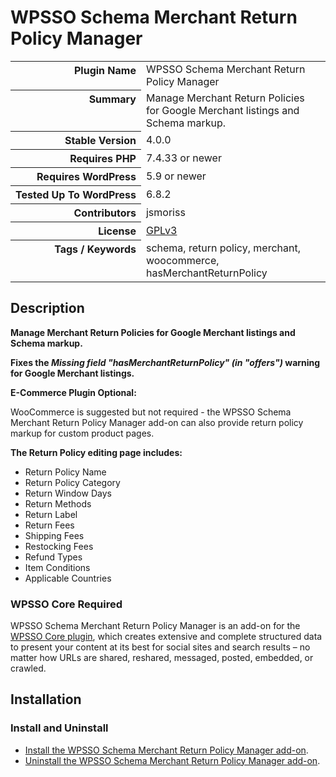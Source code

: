 <h1>WPSSO Schema Merchant Return Policy Manager</h1>

<table>
<tr><th align="right" valign="top" nowrap>Plugin Name</th><td>WPSSO Schema Merchant Return Policy Manager</td></tr>
<tr><th align="right" valign="top" nowrap>Summary</th><td>Manage Merchant Return Policies for Google Merchant listings and Schema markup.</td></tr>
<tr><th align="right" valign="top" nowrap>Stable Version</th><td>4.0.0</td></tr>
<tr><th align="right" valign="top" nowrap>Requires PHP</th><td>7.4.33 or newer</td></tr>
<tr><th align="right" valign="top" nowrap>Requires WordPress</th><td>5.9 or newer</td></tr>
<tr><th align="right" valign="top" nowrap>Tested Up To WordPress</th><td>6.8.2</td></tr>
<tr><th align="right" valign="top" nowrap>Contributors</th><td>jsmoriss</td></tr>
<tr><th align="right" valign="top" nowrap>License</th><td><a href="https://www.gnu.org/licenses/gpl.txt">GPLv3</a></td></tr>
<tr><th align="right" valign="top" nowrap>Tags / Keywords</th><td>schema, return policy, merchant, woocommerce, hasMerchantReturnPolicy</td></tr>
</table>

<h2>Description</h2>

<!-- about -->

<p><strong>Manage Merchant Return Policies for Google Merchant listings and Schema markup.</strong></p>

<p><strong>Fixes the <em>Missing field "hasMerchantReturnPolicy" (in "offers")</em> warning for Google Merchant listings.</strong></p>

<p><strong>E-Commerce Plugin Optional:</strong></p>

<p>WooCommerce is suggested but not required - the WPSSO Schema Merchant Return Policy Manager add-on can also provide return policy markup for custom product pages.</p>

<!-- /about -->

<p><strong>The Return Policy editing page includes:</strong></p>

<ul>
<li>Return Policy Name</li>
<li>Return Policy Category</li>
<li>Return Window Days</li>
<li>Return Methods</li>
<li>Return Label</li>
<li>Return Fees</li>
<li>Shipping Fees</li>
<li>Restocking Fees</li>
<li>Refund Types</li>
<li>Item Conditions</li>
<li>Applicable Countries</li>
</ul>

<h3>WPSSO Core Required</h3>

<p>WPSSO Schema Merchant Return Policy Manager is an add-on for the <a href="https://wordpress.org/plugins/wpsso/">WPSSO Core plugin</a>, which creates extensive and complete structured data to present your content at its best for social sites and search results – no matter how URLs are shared, reshared, messaged, posted, embedded, or crawled.</p>

<h2>Installation</h2>

<h3 class="top">Install and Uninstall</h3>

<ul>
<li><a href="https://wpsso.com/docs/plugins/wpsso-merchant-return-policy/installation/install-the-plugin/">Install the WPSSO Schema Merchant Return Policy Manager add-on</a>.</li>
<li><a href="https://wpsso.com/docs/plugins/wpsso-merchant-return-policy/installation/uninstall-the-plugin/">Uninstall the WPSSO Schema Merchant Return Policy Manager add-on</a>.</li>
</ul>

